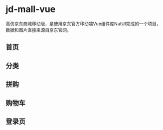 # jd-mall-vue
高仿京东商城移动版，是使用京东官方移动端Vue组件库NutUI完成的一个项目，数据和图片直接来源自京东官网。

## 首页

## 分类

## 拼购

## 购物车

## 登录页
